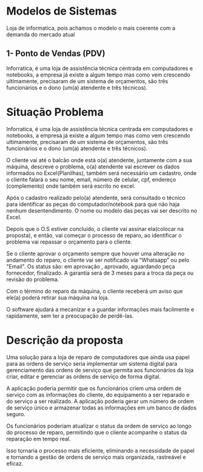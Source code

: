 # Modelos de Sistemas

Loja de informatica, pois achamos o modelo o mais coerente com a demanda do mercado atual

## 1- Ponto de Vendas (PDV)

Inforratica, é uma loja de assistência técnica centrada em computadores e notebooks, a empresa já existe a algum tempo mas como vem crescendo ultimamente, precisaram de um sistema de orçamentos, são três funcionários e o dono (um(a) atendente e três técnicos).

# Situação Problema

Inforratica, é uma loja de assistência técnica centrada em computadores e notebooks, a empresa já existe a algum tempo mas como vem crescendo ultimamente, precisaram de um sistema de orçamentos, são três funcionários e o dono (um(a) atendente e três técnicos).

O cliente vai até o balcão onde está o(a) atendente, juntamente com a sua máquina, descreve o problema, o(a) atendente vai escrever os dados informados no Excel(Planilhas), também será necessário um cadastro, onde o cliente falará o seu nome, email, número de celular, cpf, endereço (complemento) onde também será escrito no excel.

Após o cadastro realizado pelo(a) atendente, será consultado o técnico para identificar as peças do computador/notebook para que não haja nenhum desentendimento. O nome ou modelo das peças vai ser descrito no Excel.

Depois que o O.S estiver concluído, o cliente vai assinar ela(colocar na proposta), e então, vai começar o processo de reparo, ao identificar o problema vai repassar o orçamento para o cliente. 

Se o cliente aprovar o orçamento sempre que houver uma alteração no andamento do reparo, o cliente vai ser notificado via “Whatsapp” ou pelo "Email". Os status são: em aprovação , aprovado, aguardando peça fornecedor, finalizado. A garantia será de 3 meses para a troca da peça ou revisão do problema.
	
Com o término do reparo da máquina, o cliente receberá um aviso que ele(a) poderá retirar sua máquina na loja.

O software ajudará a mecanizar e a guardar informações mais facilmente e rapidamente, sem ter a preocupação de perdê-las.

# Descrição da proposta

Uma solução para a loja de reparo de computadores que ainda usa papel para as ordens de serviço seria implementar um sistema digital para gerenciamento das ordens de serviço que permita aos funcionários da loja criar, editar e gerenciar as ordens de serviço de forma digital.

A aplicação poderia permitir que os funcionários criem uma ordem de serviço com as informações do cliente, do equipamento a ser reparado e do serviço a ser realizado. A aplicação poderia gerar um número de ordem de serviço único e armazenar todas as informações em um banco de dados seguro.

Os funcionários poderiam atualizar o status da ordem de serviço ao longo do processo de reparo, permitindo que o cliente acompanhe o status da reparação em tempo real.

Isso tornaria o processo mais eficiente, eliminando a necessidade de papel e tornando a gestão de ordens de serviço mais organizada, rastreável e eficaz.
